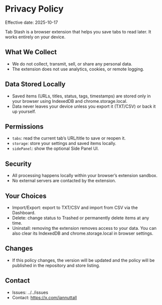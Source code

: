 # Privacy Policy

Effective date: 2025-10-17

Tab Stash is a browser extension that helps you save tabs to read later. It works entirely on your device.

## What We Collect
- We do not collect, transmit, sell, or share any personal data.
- The extension does not use analytics, cookies, or remote logging.

## Data Stored Locally
- Saved items (URLs, titles, status, tags, timestamps) are stored only in your browser using IndexedDB and chrome.storage.local.
- Data never leaves your device unless you export it (TXT/CSV) or back it up yourself.

## Permissions
- `tabs`: read the current tab’s URL/title to save or reopen it.
- `storage`: store your settings and saved items locally.
- `sidePanel`: show the optional Side Panel UI.

## Security
- All processing happens locally within your browser’s extension sandbox.
- No external servers are contacted by the extension.

## Your Choices
- Import/Export: export to TXT/CSV and import from CSV via the Dashboard.
- Delete: change status to Trashed or permanently delete items at any time.
- Uninstall: removing the extension removes access to your data. You can also clear its IndexedDB and chrome.storage.local in browser settings.

## Changes
- If this policy changes, the version will be updated and the policy will be published in the repository and store listing.

## Contact
- Issues: ../../issues
- Contact: https://x.com/iannuttall
